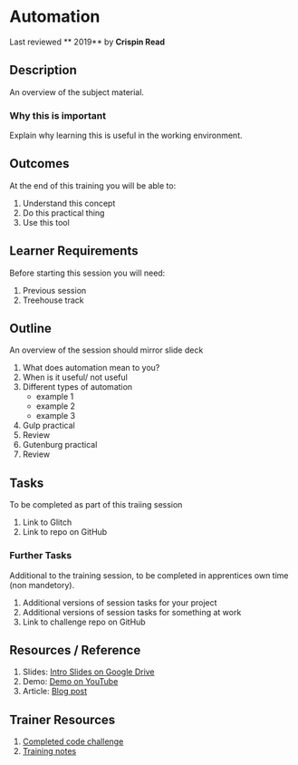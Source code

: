 # Automation
Last reviewed ** 2019** by **Crispin Read**

## Description
An overview of the subject material.

### Why this is important
Explain why learning this is useful in the working environment.

## Outcomes

At the end of this training you will be able to:
  1. Understand this concept
  1. Do this practical thing
  1. Use this tool

## Learner Requirements
Before starting this session you will need:
  1. Previous session
  1. Treehouse track

## Outline
An overview of the session should mirror slide deck
  1. What does automation mean to you?
  1. When is it useful/ not useful
  1. Different types of automation
      - example 1
      - example 2
      - example 3
  1. Gulp practical
  1. Review
  1. Gutenburg practical
  1. Review

## Tasks
To be completed as part of this traiing session
  1. Link to Glitch
  1. Link to repo on GitHub

### Further Tasks
Additional to the training session, to be completed in apprentices own time (non mandetory).
  1. Additional versions of session tasks for your project
  1. Additional versions of session tasks for something at work
  1. Link to challenge repo on GitHub

## Resources / Reference

  1. Slides: [Intro Slides on Google Drive](#)
  1. Demo: [Demo on YouTube](#)
  1. Article: [Blog post](#)

## Trainer Resources

  1. [Completed code challenge](#)
  1. [Training notes](#)
